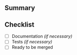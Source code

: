 <!--
Thanks for your interest in the project. Bugs filed and PRs submitted are appreciated!

Please make sure you're familiar with and follow the instructions in the [contributing guidelines](https://learn.ark.dev/have-a-question/contribution-guidelines/contributing).

Please fill out the information below to expedite the review and (hopefully) merge of your pull request!
-->

## Summary

<!-- What changes are being made? -->

<!-- Why are these changes necessary? -->

<!-- How were these changes implemented? -->

## Checklist

<!-- Have you done all of these things?  -->

- [ ] Documentation _(if necessary)_
- [ ] Tests _(if necessary)_
- [ ] Ready to be merged

<!-- Feel free to add additional comments. -->
